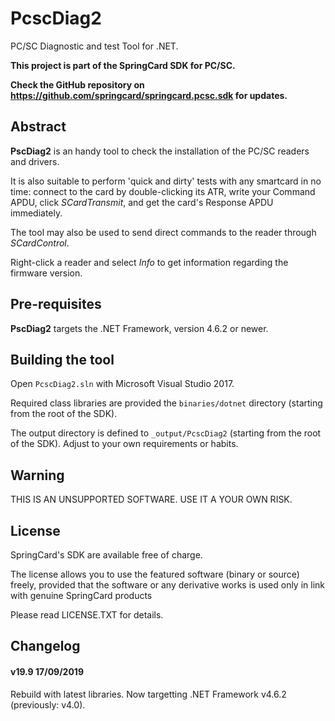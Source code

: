 # PcscDiag2

PC/SC Diagnostic and test Tool for .NET.

**This project is part of the SpringCard SDK for PC/SC.**

**Check the GitHub repository on https://github.com/springcard/springcard.pcsc.sdk for updates.**

## **Abstract**

**PscDiag2** is an handy tool to check the installation of the PC/SC readers and drivers.

It is also suitable to perform 'quick and dirty' tests with any smartcard in no time: connect to the card by double-clicking its ATR, write your Command APDU, click *SCardTransmit*, and get the card's Response APDU immediately.

The tool may also be used to send direct commands to the reader through *SCardControl*.

Right-click a reader and select *Info* to get information regarding the firmware version.

## Pre-requisites

**PscDiag2** targets the .NET Framework, version 4.6.2 or newer.

## Building the tool

Open `PcscDiag2.sln` with Microsoft Visual Studio 2017.

Required class libraries are provided the `binaries/dotnet` directory (starting from the root of the SDK).

The output directory is defined to `_output/PcscDiag2` (starting from the root of the SDK). Adjust to your own requirements or habits.

## Warning

THIS IS AN UNSUPPORTED SOFTWARE. USE IT A YOUR OWN RISK.

## License

SpringCard's SDK are available free of charge.

The license allows you to use the featured software (binary or source) freely, provided that the software or any derivative works is used only in link with genuine SpringCard products

Please read LICENSE.TXT for details.

## Changelog

#### v19.9 17/09/2019

Rebuild with latest libraries. Now targetting .NET Framework v4.6.2 (previously: v4.0).